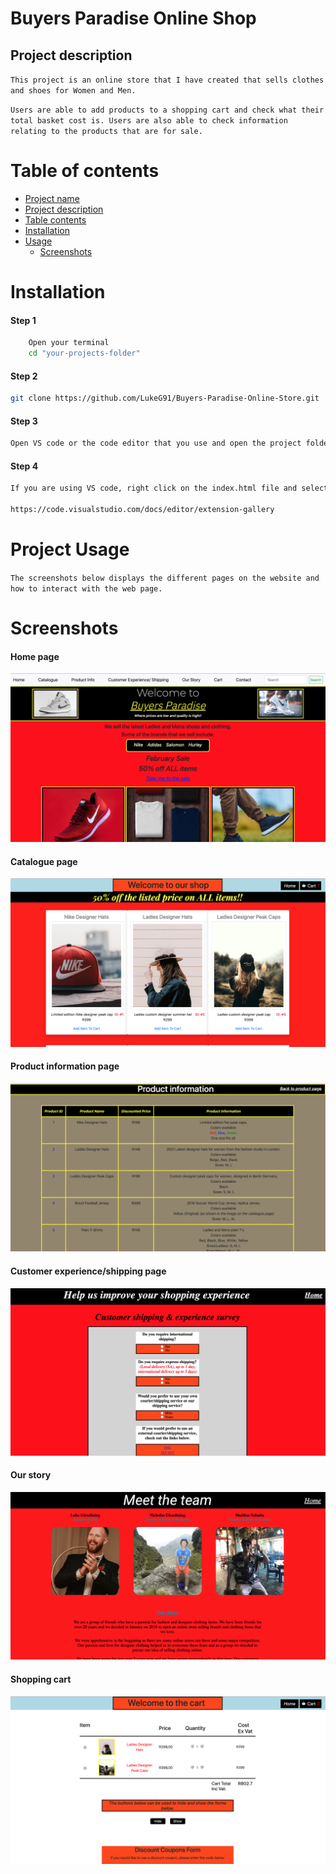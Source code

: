 <a name="title"></a>

# Buyers Paradise Online Shop

<a name="description"></a>

## Project description

`This project is an online store that I have created that sells clothes and shoes for Women and Men.`

`Users are able to add products to a shopping cart and check what their total basket cost is. Users are also able to check information relating to the products that are for sale.`

<a name="contents"></a>

# Table of contents

- [Project name](#title)
- [Project description](#description)
- [Table contents](#contents)
- [Installation](#installation)
- [Usage](#usage)
  - [Screenshots](#screenshots)

<a name="installation"></a>

# Installation

#### Step 1

```bash
    Open your terminal
    cd "your-projects-folder"
```

#### Step 2

```bash
git clone https://github.com/LukeG91/Buyers-Paradise-Online-Store.git
```

#### Step 3

```bash
Open VS code or the code editor that you use and open the project folder that you just downloaded.
```

#### Step 4

```bash
If you are using VS code, right click on the index.html file and select the "open with live server" option.  If you do not have the Live Server extension installed, you can follow the link below which shows how to install extensions in VS code.

https://code.visualstudio.com/docs/editor/extension-gallery
```

<a name="usage"></a>

# Project Usage

`The screenshots below displays the different pages on the website and how to interact with the web page.`

<a name="screenshots"></a>

# Screenshots

#### Home page

![home page](Screenshots/home-page.png)

#### Catalogue page

![catalogue page](Screenshots/catalogue-page.png)

#### Product information page

![product info](Screenshots/product-information.png)

#### Customer experience/shipping page

![shipping](Screenshots/shipping-page.png)

#### Our story

![product info](Screenshots/meet-the-team.png)

#### Shopping cart

![shopping cart](Screenshots/shopping-cart-page.png)
